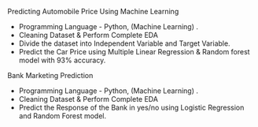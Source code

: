 Predicting Automobile Price Using Machine Learning

- Programming Language - Python, (Machine Learning) .
- Cleaning Dataset & Perform Complete EDA 
- Divide the dataset into Independent Variable and Target Variable.
- Predict the Car Price using Multiple Linear Regression & Random forest model 
with 93% accuracy.

Bank Marketing Prediction

- Programming Language - Python, (Machine Learning) .
- Cleaning Dataset & Perform Complete EDA
- Predict the Response of the Bank in yes/no using Logistic Regression 
and Random Forest model.
